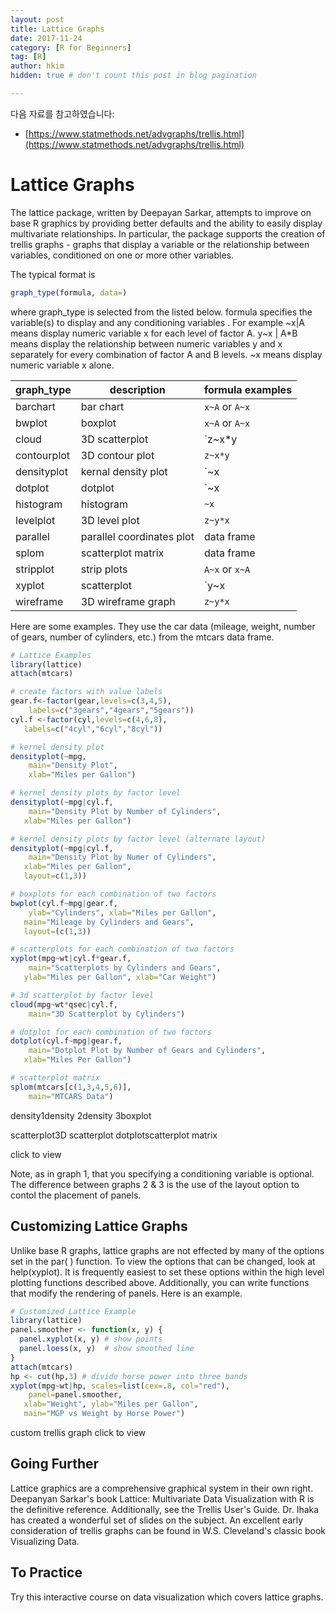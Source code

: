 ```yaml
---
layout: post  
title: Lattice Graphs
date: 2017-11-24  
category: [R for Beginners]  
tag: [R]  
author: hkim  
hidden: true # don't count this post in blog pagination  

---
```


다음 자료를 참고하였습니다:  
- [https://www.statmethods.net/advgraphs/trellis.html](https://www.statmethods.net/advgraphs/trellis.html)

# Lattice Graphs

The lattice package, written by Deepayan Sarkar, attempts to improve on base R graphics by providing better defaults and the ability to easily display multivariate relationships. In particular, the package supports the creation of trellis graphs - graphs that display a variable or the relationship between variables, conditioned on one or more other variables.

The typical format is

```r
graph_type(formula, data=)
```

where graph_type is selected from the listed below. formula specifies the variable(s) to display and any conditioning variables . For example ~x|A means display numeric variable x for each level of factor A. y~x | A*B means display the relationship between numeric variables y and x separately for every combination of factor A and B levels. ~x means display numeric variable x alone.

graph_type  | description               | formula examples
------------|---------------------------|------------------
barchart    | bar chart                 | `x~A` or `A~x`
bwplot      | boxplot                   | `x~A` or `A~x`
cloud       | 3D scatterplot            | `z~x*y|A`
contourplot | 3D contour plot           | `z~x*y`
densityplot | kernal density plot       | `~x|A*B`
dotplot     | dotplot                   | `~x|A`
histogram   | histogram                 | `~x`
levelplot   | 3D level plot             | `z~y*x`
parallel    | parallel coordinates plot | data frame
splom       | scatterplot matrix        | data frame
stripplot   | strip plots               | `A~x` or `x~A`
xyplot      | scatterplot               | `y~x|A`
wireframe   | 3D wireframe graph        | `z~y*x`

Here are some examples. They use the car data (mileage, weight, number of gears, number of cylinders, etc.) from the mtcars data frame.

```r
# Lattice Examples
library(lattice)
attach(mtcars)

# create factors with value labels
gear.f<-factor(gear,levels=c(3,4,5),
  	labels=c("3gears","4gears","5gears"))
cyl.f <-factor(cyl,levels=c(4,6,8),
   labels=c("4cyl","6cyl","8cyl"))

# kernel density plot
densityplot(~mpg,
  	main="Density Plot",
  	xlab="Miles per Gallon")

# kernel density plots by factor level
densityplot(~mpg|cyl.f,
  	main="Density Plot by Number of Cylinders",
   xlab="Miles per Gallon")

# kernel density plots by factor level (alternate layout)
densityplot(~mpg|cyl.f,
  	main="Density Plot by Numer of Cylinders",
   xlab="Miles per Gallon",
   layout=c(1,3))

# boxplots for each combination of two factors
bwplot(cyl.f~mpg|gear.f,
  	ylab="Cylinders", xlab="Miles per Gallon",
   main="Mileage by Cylinders and Gears",
   layout=(c(1,3))

# scatterplots for each combination of two factors
xyplot(mpg~wt|cyl.f*gear.f,
  	main="Scatterplots by Cylinders and Gears",
   ylab="Miles per Gallon", xlab="Car Weight")

# 3d scatterplot by factor level
cloud(mpg~wt*qsec|cyl.f,
  	main="3D Scatterplot by Cylinders")

# dotplot for each combination of two factors
dotplot(cyl.f~mpg|gear.f,
  	main="Dotplot Plot by Number of Gears and Cylinders",
   xlab="Miles Per Gallon")

# scatterplot matrix
splom(mtcars[c(1,3,4,5,6)],
  	main="MTCARS Data")
```

density1density 2density 3boxplot

scatterplot3D scatterplot dotplotscatterplot matrix

click to view

Note, as in graph 1, that you specifying a conditioning variable is optional. The difference between graphs 2 & 3 is the use of the layout option to contol the placement of panels.


## Customizing Lattice Graphs

Unlike base R graphs, lattice graphs are not effected by many of the options set in the par( ) function. To view the options that can be changed, look at help(xyplot). It is frequently easiest to set these options within the high level plotting functions described above. Additionally, you can write functions that modify the rendering of panels. Here is an example.

```r
# Customized Lattice Example
library(lattice)
panel.smoother <- function(x, y) {
  panel.xyplot(x, y) # show points
  panel.loess(x, y)  # show smoothed line
}
attach(mtcars)
hp <- cut(hp,3) # divide horse power into three bands
xyplot(mpg~wt|hp, scales=list(cex=.8, col="red"),
  	panel=panel.smoother,
   xlab="Weight", ylab="Miles per Gallon",
   main="MGP vs Weight by Horse Power")
```

custom trellis graph click to view


## Going Further

Lattice graphics are a comprehensive graphical system in their own right. Deepanyan Sarkar's book Lattice: Multivariate Data Visualization with R is the definitive reference. Additionally, see the Trellis User's Guide. Dr. Ihaka has created a wonderful set of slides on the subject. An excellent early consideration of trellis graphs can be found in W.S. Cleveland's classic book Visualizing Data.


## To Practice

Try this interactive course on data visualization which covers lattice graphs.

